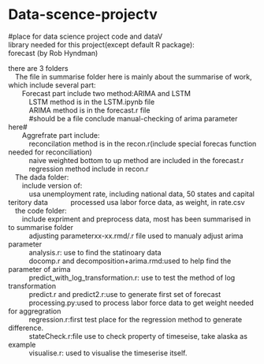 # Data-scence-projectv  
#place for data science project code and dataV  
library needed for this project(except default R package):  
forecast      (by Rob Hyndman)  



there are 3 folders  
&emsp;The file in summarise folder here is mainly about the summarise of work, which include several part:  
&emsp;&emsp;Forecast part include two method:ARIMA and LSTM  
&emsp;&emsp;&emsp;LSTM method is in the LSTM.ipynb file  
&emsp;&emsp;&emsp;ARIMA method is in the forecast.r file  
&emsp;&emsp;&emsp;#should be a file conclude manual-checking of arima parameter here#  
&emsp;&emsp;Aggrefrate part include:  
&emsp;&emsp;&emsp;reconcilation method is in the recon.r(include special forecas function needed for reconciliation)  
&emsp;&emsp;&emsp;naive weighted bottom to up method are included in the forecast.r  
&emsp;&emsp;&emsp;regression method include in recon.r  
&emsp;The dada folder:  
&emsp;&emsp;include version of:  
&emsp;&emsp;&emsp;usa unemployment rate, including national data, 50 states and capital teritory data
&emsp;&emsp;&emsp;processed usa labor force data, as weight, in rate.csv  
&emsp;the code folder:  
&emsp;&emsp;include expriment and preprocess data, most has been summarised in to summarise folder  
&emsp;&emsp;&emsp;adjusting parameterxx-xx.rmd/.r file used to manualy adjust arima parameter  
&emsp;&emsp;&emsp;analysis.r: use to find the statinoary data  
&emsp;&emsp;&emsp;docomp.r and decomposition+arima.rmd:used to help find the parameter of arima  
&emsp;&emsp;&emsp;predict_with_log_transformation.r: use to test the method of log transformation  
&emsp;&emsp;&emsp;predict.r and predict2.r:use to generate first set of forecast  
&emsp;&emsp;&emsp;processing.py:used to process labor force data to get weight needed for aggregration   
&emsp;&emsp;&emsp;regression.r:first test place for the regression method to generate difference.  
&emsp;&emsp;&emsp;stateCheck.r:file use to check property of timeseise, take alaska as example  
&emsp;&emsp;&emsp;visualise.r: used to visualise the timeserise itself.   